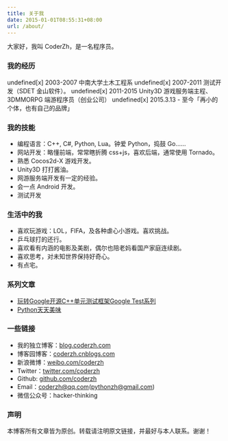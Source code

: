 ```yaml
---
title: 关于我
date: 2015-01-01T08:55:31+08:00
url: /about/
---
```


<p class="message">
大家好，我叫 CoderZh，是一名程序员。
</p>


### 我的经历

 undefined[x] 2003-2007 中南大学土木工程系 
 undefined[x] 2007-2011 测试开发（SDET 金山软件）。
 undefined[x] 2011-2015 Unity3D 游戏服务端主程、3DMMORPG 端游程序员（创业公司）
 undefined[x] 2015.3.13 - 至今「再小的个体，也有自己的品牌」

### 我的技能

 * 编程语言：C++, C#, Python, Lua。钟爱 Python，捣鼓 Go……
 * 网站开发：略懂前端，常常瞎折腾 css+js，喜欢后端，通常使用 Tornado。
 * 熟悉 Cocos2d-X 游戏开发。
 * Unity3D 打打酱油。
 * 网游服务端开发有一定的经验。
 * 会一点 Android 开发。
 * 测试开发

### 生活中的我

 * 喜欢玩游戏：LOL，FIFA，及各种虐心小游戏。喜欢挑战。
 * 乒乓球打的还行。
 * 喜欢看有内涵的电影及美剧，偶尔也陪老妈看国产家庭连续剧。
 * 喜欢思考，对未知世界保持好奇心。
 * 有点宅。

### 系列文章

 * [玩转Google开源C++单元测试框架Google Test系列](http://www.cnblogs.com/coderzh/archive/2009/04/06/1426755.html)
 * [Python天天美味](http://www.cnblogs.com/coderzh/archive/2008/07/08/pythoncookbook.html)


### 一些链接

 * 我的独立博客：[blog.coderzh.com](http://blog.coderzh.com)
 * 博客园博客：[coderzh.cnblogs.com](http://coderzh.cnblogs.com)
 * 新浪微博：[weibo.com/coderzh](http://weibo.com/coderzh)
 * Twitter：[twitter.com/coderzh](https://twitter.com/coderzh)
 * Github: [github.com/coderzh](https://github.com/coderzh)
 * Email：coderzh@qq.com(pythonzh@gmail.com)
 * 微信公众号：hacker-thinking    

### 声明

本博客所有文章皆为原创。转载请注明原文链接，并最好与本人联系。谢谢！
